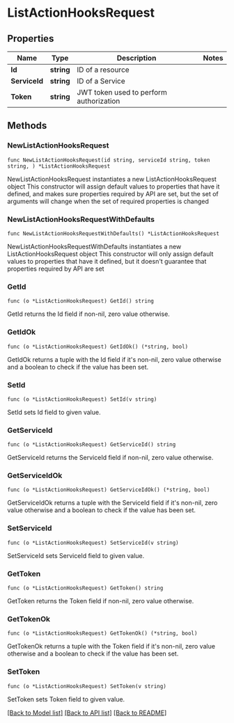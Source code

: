 # ListActionHooksRequest

## Properties

Name | Type | Description | Notes
------------ | ------------- | ------------- | -------------
**Id** | **string** | ID of a resource | 
**ServiceId** | **string** | ID of a Service | 
**Token** | **string** | JWT token used to perform authorization | 

## Methods

### NewListActionHooksRequest

`func NewListActionHooksRequest(id string, serviceId string, token string, ) *ListActionHooksRequest`

NewListActionHooksRequest instantiates a new ListActionHooksRequest object
This constructor will assign default values to properties that have it defined,
and makes sure properties required by API are set, but the set of arguments
will change when the set of required properties is changed

### NewListActionHooksRequestWithDefaults

`func NewListActionHooksRequestWithDefaults() *ListActionHooksRequest`

NewListActionHooksRequestWithDefaults instantiates a new ListActionHooksRequest object
This constructor will only assign default values to properties that have it defined,
but it doesn't guarantee that properties required by API are set

### GetId

`func (o *ListActionHooksRequest) GetId() string`

GetId returns the Id field if non-nil, zero value otherwise.

### GetIdOk

`func (o *ListActionHooksRequest) GetIdOk() (*string, bool)`

GetIdOk returns a tuple with the Id field if it's non-nil, zero value otherwise
and a boolean to check if the value has been set.

### SetId

`func (o *ListActionHooksRequest) SetId(v string)`

SetId sets Id field to given value.


### GetServiceId

`func (o *ListActionHooksRequest) GetServiceId() string`

GetServiceId returns the ServiceId field if non-nil, zero value otherwise.

### GetServiceIdOk

`func (o *ListActionHooksRequest) GetServiceIdOk() (*string, bool)`

GetServiceIdOk returns a tuple with the ServiceId field if it's non-nil, zero value otherwise
and a boolean to check if the value has been set.

### SetServiceId

`func (o *ListActionHooksRequest) SetServiceId(v string)`

SetServiceId sets ServiceId field to given value.


### GetToken

`func (o *ListActionHooksRequest) GetToken() string`

GetToken returns the Token field if non-nil, zero value otherwise.

### GetTokenOk

`func (o *ListActionHooksRequest) GetTokenOk() (*string, bool)`

GetTokenOk returns a tuple with the Token field if it's non-nil, zero value otherwise
and a boolean to check if the value has been set.

### SetToken

`func (o *ListActionHooksRequest) SetToken(v string)`

SetToken sets Token field to given value.



[[Back to Model list]](../README.md#documentation-for-models) [[Back to API list]](../README.md#documentation-for-api-endpoints) [[Back to README]](../README.md)


